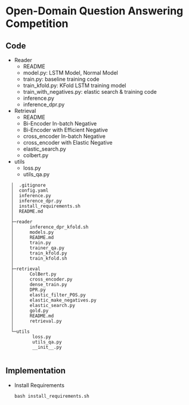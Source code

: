# Open-Domain Question Answering Competition



## Code

- Reader
  - README
  - model.py: LSTM Model, Normal Model
  - train.py: baseline training code
  - train_kfold.py: KFold LSTM training model
  - train_with_negatives.py: elastic search & training code
  - inference.py
  - inference_dpr.py
- Retrieval
  - README
  - Bi-Encoder In-batch Negative
  - Bi-Encoder with Efficient Negative
  - cross_encoder In-batch Negative
  - cross_encoder with Elastic Negative
  - elastic_search.py
  - colbert.py
- utils
  - loss.py
  - utils_qa.py
  
```
  │  .gitignore
  │  config.yaml
  │  inference.py
  │  inference_dpr.py
  │  install_requirements.sh
  │  README.md
  │  
  ├─reader
  │      inference_dpr_kfold.sh
  │      models.py
  │      README.md
  │      train.py
  │      trainer_qa.py
  │      train_kfold.py
  │      train_kfold.sh
  │
  ├─retrieval
  │      ColBert.py
  │      cross_encoder.py
  │      dense_train.py
  │      DPR.py
  │      elastic_filter_POS.py
  │      elastic_make_negatives.py
  │      elastic_search.py
  │      gold.py
  │      README.md
  │      retrieval.py
  │
  └─utils
          loss.py
          utils_qa.py
          __init__.py
          
```


## Implementation

- Install Requirements

  ```py
  bash install_requirements.sh
  ```

